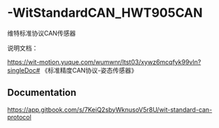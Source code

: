 # -WitStandardCAN_HWT905CAN
维特标准协议CAN传感器

说明文档：

https://wit-motion.yuque.com/wumwnr/ltst03/xywz6mcqfyk99vln?singleDoc# 《标准精度CAN协议-姿态传感器》


## Documentation

https://app.gitbook.com/s/7KeiQ2sbyWknusoV5r8U/wit-standard-can-protocol
